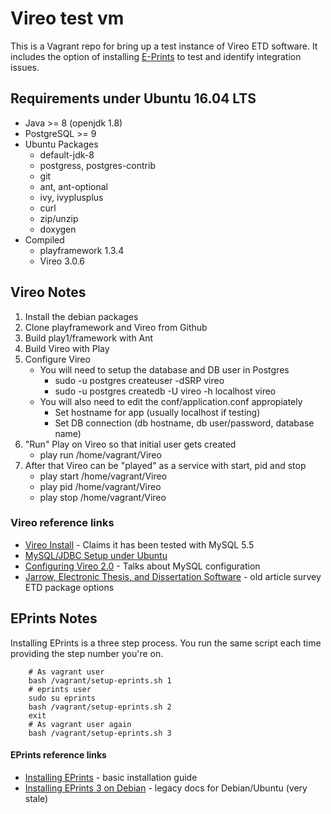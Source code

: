 
# Vireo test vm

This is a Vagrant repo for bring up a test instance of Vireo ETD software.
It includes the option of installing [E-Prints](http://eprints.org) to test
and identify integration issues.

## Requirements under Ubuntu 16.04 LTS

+ Java >= 8 (openjdk 1.8)
+ PostgreSQL >= 9
+ Ubuntu Packages
    + default-jdk-8
    + postgress, postgres-contrib
    + git
    + ant, ant-optional
    + ivy, ivyplusplus
    + curl
    + zip/unzip
    + doxygen
+ Compiled
    + playframework 1.3.4
    + Vireo 3.0.6

## Vireo Notes

1. Install the debian packages
2. Clone playframework and Vireo from Github
3. Build play1/framework with Ant
4. Build Vireo with Play
5. Configure Vireo
    + You will need to setup the database and DB user in Postgres
        + sudo -u postgres createuser -dSRP vireo
        + sudo -u postgres createdb -U vireo -h localhost vireo
    + You will also need to edit the conf/application.conf appropiately
        + Set hostname for app (usually localhost if testing) 
        + Set DB connection (db hostname, db user/password, database name)
5. "Run" Play on Vireo so that initial user gets created
    + play run /home/vagrant/Vireo
7. After that Vireo can be "played" as a service with start, pid and stop
    + play start /home/vagrant/Vireo
    + play pid /home/vagrant/Vireo
    + play stop /home/vagrant/Vireo

### Vireo reference links

+ [Vireo Install](https://github.com/TexasDigitalLibrary/Vireo/wiki/Install) - Claims it has been tested with MySQL 5.5
+ [MySQL/JDBC Setup under Ubuntu](https://help.ubuntu.com/community/JDBCAndMySQL)
+ [Configuring Vireo 2.0](http://www.scottphillips.com/2012/12/configuring-vireo-2-0/) - Talks about MySQL configuration
+ [Jarrow, Electronic Thesis, and Dissertation Software](http://journal.code4lib.org/articles/7486) - old article survey ETD package options

## EPrints Notes

Installing EPrints is a three step process.  You run the same script each time
providing the step number you're on.

```
    # As vagrant user
    bash /vagrant/setup-eprints.sh 1
    # eprints user
    sudo su eprints
    bash /vagrant/setup-eprints.sh 2
    exit
    # As vagrant user again
    bash /vagrant/setup-eprints.sh 3
```

#### EPrints reference links

+ [Installing EPrints](http://wiki.eprints.org/w/Installation) - basic installation guide
+ [Installing EPrints 3 on Debian](https://wiki.eprints.org/w/Installing_EPrints_3_on_Debian) - legacy docs for Debian/Ubuntu (very stale)

